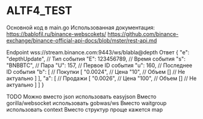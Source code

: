 # ALTF4_TEST
Основной код в main.go
Использованная документация:
https://bablofil.ru/binance-webscokets/
https://github.com/binance-exchange/binance-official-api-docs/blob/mster/rest-api.md

Endpoint
  wss://stream.binance.com:9443/ws/blabla@depth
Ответ
  {
  "e": "depthUpdate", // Тип события
  "E": 123456789,     // Время события
  "s": "BNBBTC",      // Пара
  "U": 157,           // Первое ID события
  "u": 160,           // Последнее ID события
  "b": [              // Покупки
    [
      "0.0024",       // Цена
      "10",         // Объем
      []              // Не актуально
    ]
  ],
  "a": [              // Продажи
    [
      "0.0026",       // Цена
      "100",          // Объем
      []              // Не актуально
    ]
  ]
}

TODO 
  Можно вместо json использовать easyjson
  Вместо gorilla/websocket использовать gobwas/ws
  Вместо waitgroup использовать context
  Вместо структур проще кажется map
  
  
